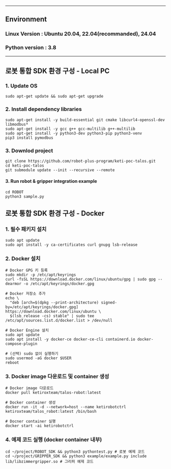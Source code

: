 ***
## Environment

### Linux Version : Ubuntu 20.04, 22.04(recommanded), 24.04
### Python version : 3.8
***

## 로봇 통합 SDK 환경 구성 - Local PC
### 1. Update OS
~~~
sudo apt-get update && sudo apt-get upgrade
~~~

### 2. Install dependency libraries
~~~
sudo apt-get install -y build-essential git cmake libcurl4-openssl-dev libmodbus*
sudo apt-get install -y gcc g++ gcc-multilib g++-multilib
sudo apt-get install -y python3-dev python3-pip python3-venv
pip3 install pymodbus
~~~

### 3. Downlod project
~~~
git clone https://github.com/robot-plus-program/keti-poc-talos.git
cd keti-poc-talos
git submodule update --init --recursive --remote
~~~

#### 3. Run robot & gripper integration example
```
cd ROBOT
python3 sample.py
```

## 로봇 통합 SDK 환경 구성 - Docker
### 1. 필수 패키지 설치
~~~
sudo apt update
sudo apt install -y ca-certificates curl gnupg lsb-release
~~~

### 2. Docker 설치
~~~
# Docker GPG 키 등록
sudo mkdir -p /etc/apt/keyrings
curl -fsSL https://download.docker.com/linux/ubuntu/gpg | sudo gpg --dearmor -o /etc/apt/keyrings/docker.gpg
~~~

~~~
# Docker 저장소 추가
echo \
  "deb [arch=$(dpkg --print-architecture) signed-by=/etc/apt/keyrings/docker.gpg] https://download.docker.com/linux/ubuntu \
  $(lsb_release -cs) stable" | sudo tee /etc/apt/sources.list.d/docker.list > /dev/null
~~~

~~~
# Docker Engine 설치
sudo apt update
sudo apt install -y docker-ce docker-ce-cli containerd.io docker-compose-plugin
~~~

~~~
# (선택) sudo 없이 실행하기
sudo usermod -aG docker $USER
reboot
~~~

### 3. Docker image 다운로드 및 container 생성
~~~
# Docker image 다운로드
docker pull ketiroxteam/talos-robot:latest
~~~

~~~
# Docker container 생성
docker run -it -d --network=host --name ketirobotctrl ketiroxteam/talos_robot:latest /bin/bash
~~~

~~~
# Docner container 실행
docker start -ai ketirobotctrl
~~~

### 4. 예제 코드 실행 (docker container 내부)
~~~
cd ~/project/ROBOT_SDK && python3 pythontest.py # 로봇 예제 코드
cd ~/project/GRIPPER_SDK && python3 example/example.py include lib/libzimmergripper.so # 그리퍼 예제 코드
~~~
